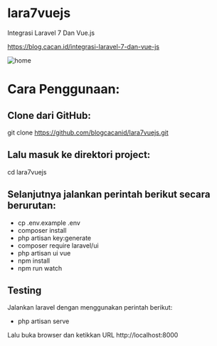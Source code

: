 # lara7vuejs
Integrasi Laravel 7 Dan Vue.js

https://blog.cacan.id/integrasi-laravel-7-dan-vue-js

![home](https://user-images.githubusercontent.com/51890752/79713681-b5b10900-82f8-11ea-8621-44d5c9168158.jpg)

# Cara Penggunaan:

## Clone dari GitHub:
git clone https://github.com/blogcacanid/lara7vuejs.git

## Lalu masuk ke direktori project:
cd lara7vuejs

## Selanjutnya jalankan perintah berikut secara berurutan:
- cp .env.example .env
- composer install
- php artisan key:generate
- composer require laravel/ui
- php artisan ui vue
- npm install
- npm run watch

## Testing
Jalankan laravel dengan menggunakan perintah berikut:
- php artisan serve

Lalu buka browser dan ketikkan URL http://localhost:8000
